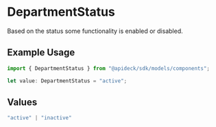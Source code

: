 # DepartmentStatus

Based on the status some functionality is enabled or disabled.

## Example Usage

```typescript
import { DepartmentStatus } from "@apideck/sdk/models/components";

let value: DepartmentStatus = "active";
```

## Values

```typescript
"active" | "inactive"
```